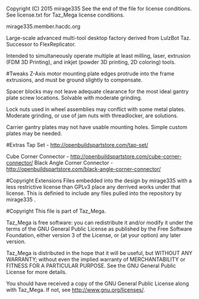 Copyright (C) 2015 mirage335
See the end of the file for license conditions.
See license.txt for Taz_Mega license conditions.

mirage335.member.hacdc.org

Large-scale advanced multi-tool desktop factory derived from LulzBot Taz. Successor to FlexReplicator.

Intended to simultaneously operate multiple at least milling, laser, extrusion (FDM 3D Printing), and inkjet (powder 3D printing, 2D coloring) tools.

#Tweaks
Z-Axis motor mounting plate edges protrude into the frame extrusions, and must be ground slightly to compensate.

Spacer blocks may not leave adequate clearance for the most ideal gantry plate screw locations. Solvable with moderate grinding.

Lock nuts used in wheel assemblies may conflict with some metal plates. Moderate grinding, or use of jam nuts with threadlocker, are solutions.

Carrier gantry plates may not have usable mounting holes. Simple custom plates may be needed.

#Extras
Tap Set - http://openbuildspartstore.com/tap-set/

Cube Corner Connector - http://openbuildspartstore.com/cube-corner-connector/
Black Angle Corner Connector - http://openbuildspartstore.com/black-angle-corner-connector/

#Copyright Extensions
Files embedded into the design by mirage335 with a less restrictive license than GPLv3 place any derrived works under that license. This is definied to include any files pulled into the repository by mirage335 .

#Copyright
This file is part of Taz_Mega.

Taz_Mega is free software: you can redistribute it and/or modify
it under the terms of the GNU General Public License as published by
the Free Software Foundation, either version 3 of the License, or
(at your option) any later version.

Taz_Mega is distributed in the hope that it will be useful,
but WITHOUT ANY WARRANTY; without even the implied warranty of
MERCHANTABILITY or FITNESS FOR A PARTICULAR PURPOSE.  See the
GNU General Public License for more details.

You should have received a copy of the GNU General Public License
along with Taz_Mega.  If not, see <http://www.gnu.org/licenses/>.